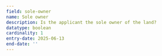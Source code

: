 ```yaml
---
field: sole-owner
name: Sole owner
description: Is the applicant the sole owner of the land?
datatype: boolean
cardinality: 1
entry-date: 2025-06-13
end-date: ''
---
```

